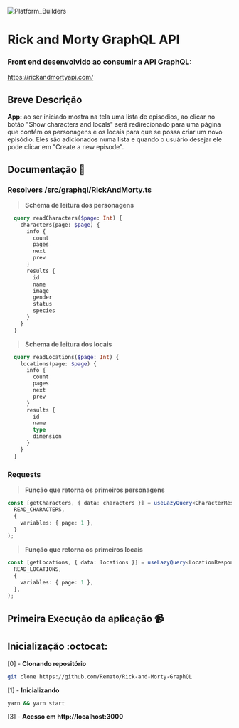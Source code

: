 ![Platform_Builders](https://www.the-arcade.ie/wp-content/uploads/2019/01/Rick-and-Morty-On-Channel-4-Header.jpg)
# Rick and Morty GraphQL API
### Front end desenvolvido ao consumir a API GraphQL:

  https://rickandmortyapi.com/

## Breve Descrição
**App:** ao ser iniciado mostra na tela uma lista de episodios, ao clicar no botão "Show characters and locals" será redirecionado para uma página que contém os personagens e os locais para que se possa criar um novo episódio. Eles são adicionados numa lista e quando o usuário desejar ele pode clicar em "Create a new episode".
## Documentação :page_facing_up:

  ### Resolvers **/src/graphql/RickAndMorty.ts**

  > **Schema de leitura dos personagens**
  ```graphql
    query readCharacters($page: Int) {
      characters(page: $page) {
        info {
          count
          pages
          next
          prev
        }
        results {
          id
          name
          image
          gender
          status
          species
        }
      }
    }
  ```

  > **Schema de leitura dos locais**

  ```graphql
    query readLocations($page: Int) {
      locations(page: $page) {
        info {
          count
          pages
          next
          prev
        }
        results {
          id
          name
          type
          dimension
        }
      }
    }
  ```

  ### Requests

  > **Função que retorna os primeiros personagens**
  ```ts
  const [getCharacters, { data: characters }] = useLazyQuery<CharacterResponse>(
    READ_CHARACTERS,
    {
      variables: { page: 1 },
    }
  );
  ```

  > **Função que retorna os primeiros locais**
  ```ts
  const [getLocations, { data: locations }] = useLazyQuery<LocationResponse>(
    READ_LOCATIONS,
    {
      variables: { page: 1 },
    },
  );
  ```
## Primeira Execução da aplicação :video_camera:
## Inicialização :octocat:

[0] - **Clonando repositório**
```bash
git clone https://github.com/Remato/Rick-and-Morty-GraphQL
```

[1] - **Inicializando**

  ```bash
  yarn && yarn start
  ```

[3] - **Acesso em http://localhost:3000**

